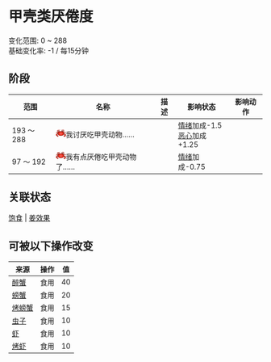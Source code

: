 # 甲壳类<nobr>厌倦度</nobr>  
变化范围: 0 ~ 288  
基础变化率: -1 / 每15分钟  
## 阶段  
范围  |  名称  |  描述  |  影响状态  |  影响动作  
----  |  ----  |  ----  |  ----  |  ----  
193 ～ 288  |  <img decoding="async" src="Sprite/SaturationCrabs.png" style="width:20px;">我讨厌吃甲壳动物……  |    |  [情绪](Morale.md)加成-1.5<br>[恶心](Nausea.md)加成+1.25  |    
97 ～ 192  |  <img decoding="async" src="Sprite/SaturationCrabs.png" style="width:20px;">我有点厌倦吃甲壳动物了……  |    |  [情绪](Morale.md)加成-0.75  |    
## 关联状态  
[饱食](Satiation.md)  |  [姜效果](GingerEffect.md)  
## 可被以下操作改变  
来源  |  操作  |  值  
----  |  ----  |  ----  
[醉蟹](DrunkenCrab.md)  |  食用  |  40  
[螃蟹](Crab.md)  |  食用  |  20  
[烤螃蟹](CrabCooked.md)  |  食用  |  15  
[虫子](Bugs.md)  |  食用  |  10  
[虾](Prawns.md)  |  食用  |  10  
[烤虾](PrawnsCooked.md)  |  食用  |  10  
